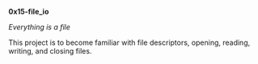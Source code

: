**0x15-file_io**

*Everything is a file*

This project is to become familiar with file descriptors, opening, reading,
writing, and closing files.

